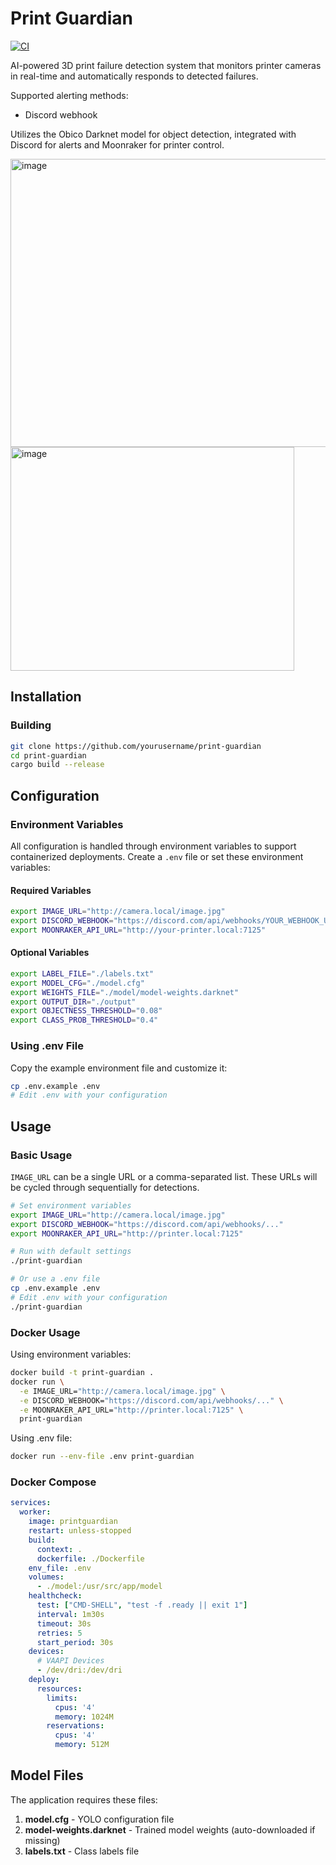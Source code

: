 # Print Guardian
[![CI](https://github.com/nlaha/print-guardian/actions/workflows/ci.yaml/badge.svg)](https://github.com/nlaha/print-guardian/actions/workflows/ci.yaml)

AI-powered 3D print failure detection system that monitors printer cameras in real-time and automatically responds to detected failures.

Supported alerting methods:
- Discord webhook

Utilizes the Obico Darknet model for object detection, integrated with Discord for alerts and Moonraker for printer control.

<img width="522" height="461" alt="image" src="https://github.com/user-attachments/assets/e10f3c66-688f-4da0-9925-99f5f6b50576" />
<img width="454" height="358" alt="image" src="https://github.com/user-attachments/assets/2ada9d3a-dda0-4e75-9557-ac9aea56f2c9" />


## Installation

### Building

```bash
git clone https://github.com/yourusername/print-guardian
cd print-guardian
cargo build --release
```

## Configuration

### Environment Variables

All configuration is handled through environment variables to support containerized deployments. Create a `.env` file or set these environment variables:

#### Required Variables

```bash
export IMAGE_URL="http://camera.local/image.jpg"
export DISCORD_WEBHOOK="https://discord.com/api/webhooks/YOUR_WEBHOOK_URL"
export MOONRAKER_API_URL="http://your-printer.local:7125"
```

#### Optional Variables

```bash
export LABEL_FILE="./labels.txt"
export MODEL_CFG="./model.cfg"
export WEIGHTS_FILE="./model/model-weights.darknet"
export OUTPUT_DIR="./output"
export OBJECTNESS_THRESHOLD="0.08"
export CLASS_PROB_THRESHOLD="0.4"
```

### Using .env File

Copy the example environment file and customize it:

```bash
cp .env.example .env
# Edit .env with your configuration
```

## Usage

### Basic Usage

`IMAGE_URL` can be a single URL or a comma-separated list. These URLs will be cycled through sequentially for detections.
```bash
# Set environment variables
export IMAGE_URL="http://camera.local/image.jpg"
export DISCORD_WEBHOOK="https://discord.com/api/webhooks/..."
export MOONRAKER_API_URL="http://printer.local:7125"

# Run with default settings
./print-guardian

# Or use a .env file
cp .env.example .env
# Edit .env with your configuration
./print-guardian
```

### Docker Usage

Using environment variables:

```bash
docker build -t print-guardian .
docker run \
  -e IMAGE_URL="http://camera.local/image.jpg" \
  -e DISCORD_WEBHOOK="https://discord.com/api/webhooks/..." \
  -e MOONRAKER_API_URL="http://printer.local:7125" \
  print-guardian
```

Using .env file:

```bash
docker run --env-file .env print-guardian
```

### Docker Compose

```yaml
services:
  worker:
    image: printguardian
    restart: unless-stopped
    build:
      context: .
      dockerfile: ./Dockerfile
    env_file: .env
    volumes:
      - ./model:/usr/src/app/model
    healthcheck:
      test: ["CMD-SHELL", "test -f .ready || exit 1"]
      interval: 1m30s
      timeout: 30s
      retries: 5
      start_period: 30s
    devices:
      # VAAPI Devices
      - /dev/dri:/dev/dri
    deploy:
      resources:
        limits:
          cpus: '4'
          memory: 1024M
        reservations:
          cpus: '4'
          memory: 512M
```

## Model Files

The application requires these files:

1. **model.cfg** - YOLO configuration file
2. **model-weights.darknet** - Trained model weights (auto-downloaded if missing)
3. **labels.txt** - Class labels file
